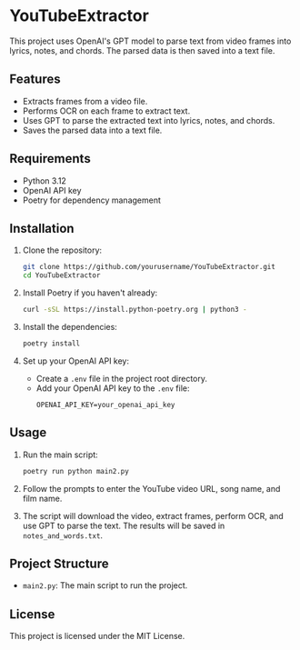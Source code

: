 # YouTubeExtractor

This project uses OpenAI's GPT model to parse text from video frames into lyrics, notes, and chords. The parsed data is then saved into a text file.

## Features

- Extracts frames from a video file.
- Performs OCR on each frame to extract text.
- Uses GPT to parse the extracted text into lyrics, notes, and chords.
- Saves the parsed data into a text file.

## Requirements

- Python 3.12
- OpenAI API key
- Poetry for dependency management

## Installation

1. Clone the repository:
    ```sh
    git clone https://github.com/yourusername/YouTubeExtractor.git
    cd YouTubeExtractor
    ```

2. Install Poetry if you haven't already:
    ```sh
    curl -sSL https://install.python-poetry.org | python3 -
    ```

3. Install the dependencies:
    ```sh
    poetry install
    ```

4. Set up your OpenAI API key:
    - Create a `.env` file in the project root directory.
    - Add your OpenAI API key to the `.env` file:
      ```
      OPENAI_API_KEY=your_openai_api_key
      ```

## Usage

1. Run the main script:
    ```sh
    poetry run python main2.py
    ```

2. Follow the prompts to enter the YouTube video URL, song name, and film name.

3. The script will download the video, extract frames, perform OCR, and use GPT to parse the text. The results will be saved in `notes_and_words.txt`.

## Project Structure

- `main2.py`: The main script to run the project.


## License

This project is licensed under the MIT License.